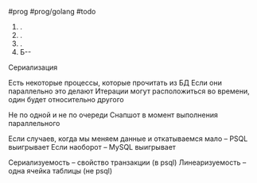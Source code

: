 #prog #prog/golang #todo

1) .
2) .
3) .
4) Б--

Сериализация 

Есть некоторые процессы, которые прочитать из БД
Если они параллельно это делают
Итерации могут расположиться во времени, один будет относительно другого

Не по одной и не по очереди
Снапшот в момент выполнения параллельного

Если случаев, когда мы меняем данные и откатываемся мало – PSQL выигрывает
Если наоборот – MySQL выигрывает


Сериализуемость – свойство транзакции (в psql)
Линеаризуемость – одна ячейка таблицы (не psql)
